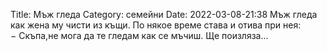 Title: Мъж гледа
Category: семейни
Date: 2022-03-08-21:38
Мъж гледа как жена му чисти из къщи. По някое време става и отива при нея:   
&minus; Скъпа,не мога да те гледам как се мъчиш. Ще поизляза...